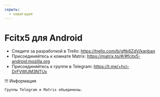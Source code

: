```yaml
---
скрыть:
  - навигация
---
```


# Fcitx5 для Android

* Следите за разработкой в Trello: <https://trello.com/b/gftk6ZdV/kanban>
* Присоединяйтесь к комнате Matrix: <https://matrix.to/#/#fcitx5-android:mozilla.org>
* Присоединяйтесь к группе в Telegram:  <https://t.me/+hci-DrFVWUM3NTUx>

!!! Информация

    Группы Telegram и Matrix объединены.
